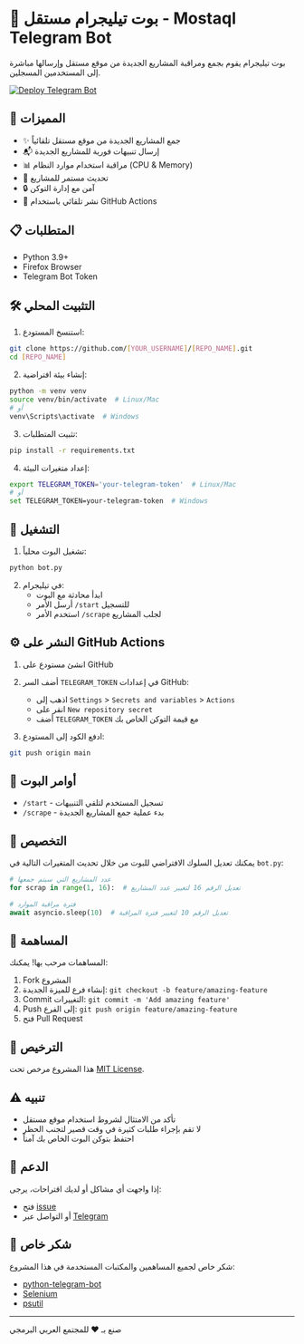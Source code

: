 # 🤖 بوت تيليجرام مستقل - Mostaql Telegram Bot

بوت تيليجرام يقوم بجمع ومراقبة المشاريع الجديدة من موقع مستقل وإرسالها مباشرة إلى المستخدمين المسجلين.

[![Deploy Telegram Bot](https://github.com/[YOUR_USERNAME]/[REPO_NAME]/actions/workflows/bot-deployment.yml/badge.svg)](https://github.com/[YOUR_USERNAME]/[REPO_NAME]/actions/workflows/bot-deployment.yml)

## 🌟 المميزات

- ✨ جمع المشاريع الجديدة من موقع مستقل تلقائياً
- 📬 إرسال تنبيهات فورية للمشاريع الجديدة
- 📊 مراقبة استخدام موارد النظام (CPU & Memory)
- 🔄 تحديث مستمر للمشاريع
- 🔒 آمن مع إدارة التوكن
- 🚀 نشر تلقائي باستخدام GitHub Actions

## 📋 المتطلبات

- Python 3.9+
- Firefox Browser
- Telegram Bot Token

## 🛠️ التثبيت المحلي

1. استنسخ المستودع:
```bash
git clone https://github.com/[YOUR_USERNAME]/[REPO_NAME].git
cd [REPO_NAME]
```

2. إنشاء بيئة افتراضية:
```bash
python -m venv venv
source venv/bin/activate  # Linux/Mac
# أو
venv\Scripts\activate  # Windows
```

3. تثبيت المتطلبات:
```bash
pip install -r requirements.txt
```

4. إعداد متغيرات البيئة:
```bash
export TELEGRAM_TOKEN='your-telegram-token'  # Linux/Mac
# أو
set TELEGRAM_TOKEN=your-telegram-token  # Windows
```

## 🚀 التشغيل

1. تشغيل البوت محلياً:
```bash
python bot.py
```

2. في تيليجرام:
   - ابدأ محادثة مع البوت
   - أرسل الأمر `/start` للتسجيل
   - استخدم الأمر `/scrape` لجلب المشاريع

## ⚙️ النشر على GitHub Actions

1. انشئ مستودع على GitHub

2. أضف السر `TELEGRAM_TOKEN` في إعدادات GitHub:
   - اذهب إلى `Settings` > `Secrets and variables` > `Actions`
   - انقر على `New repository secret`
   - أضف `TELEGRAM_TOKEN` مع قيمة التوكن الخاص بك

3. ادفع الكود إلى المستودع:
```bash
git push origin main
```

## 📝 أوامر البوت

- `/start` - تسجيل المستخدم لتلقي التنبيهات
- `/scrape` - بدء عملية جمع المشاريع الجديدة

## 🔧 التخصيص

يمكنك تعديل السلوك الافتراضي للبوت من خلال تحديث المتغيرات التالية في `bot.py`:

```python
# عدد المشاريع التي سيتم جمعها
for scrap in range(1, 16):  # تعديل الرقم 16 لتغيير عدد المشاريع

# فترة مراقبة الموارد
await asyncio.sleep(10)  # تعديل الرقم 10 لتغيير فترة المراقبة
```

## 🤝 المساهمة

المساهمات مرحب بها! يمكنك:

1. Fork المشروع
2. إنشاء فرع للميزة الجديدة: `git checkout -b feature/amazing-feature`
3. Commit التغييرات: `git commit -m 'Add amazing feature'`
4. Push إلى الفرع: `git push origin feature/amazing-feature`
5. فتح Pull Request

## 📄 الترخيص

هذا المشروع مرخص تحت [MIT License](LICENSE).

## ⚠️ تنبيه

- تأكد من الامتثال لشروط استخدام موقع مستقل
- لا تقم بإجراء طلبات كثيرة في وقت قصير لتجنب الحظر
- احتفظ بتوكن البوت الخاص بك آمناً

## 📧 الدعم

إذا واجهت أي مشاكل أو لديك اقتراحات، يرجى:
- فتح [issue](https://github.com/[YOUR_USERNAME]/[REPO_NAME]/issues)
- أو التواصل عبر [Telegram](https://t.me/[YOUR_TELEGRAM])

## 🌟 شكر خاص

شكر خاص لجميع المساهمين والمكتبات المستخدمة في هذا المشروع:
- [python-telegram-bot](https://python-telegram-bot.org/)
- [Selenium](https://selenium-python.readthedocs.io/)
- [psutil](https://psutil.readthedocs.io/)

---
صنع بـ ❤️ للمجتمع العربي البرمجي
